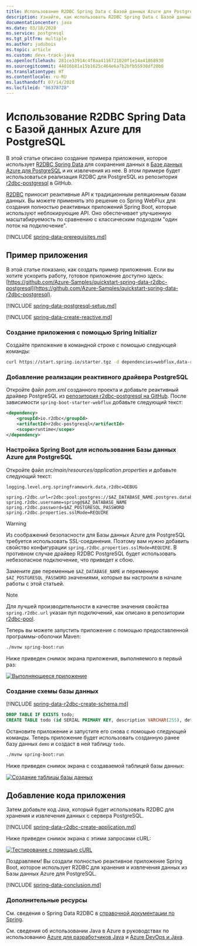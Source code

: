 ```yaml
---
title: Использование R2DBC Spring Data с Базой данных Azure для PostgreSQL
description: Узнайте, как использовать R2DBC Spring Data с Базой данных Azure для PostgreSQL.
documentationcenter: java
ms.date: 03/18/2020
ms.service: postgresql
ms.tgt_pltfrm: multiple
ms.author: judubois
ms.topic: article
ms.custom: devx-track-java
ms.openlocfilehash: 281ce33914c4f8aa4116721020f1e14a41868930
ms.sourcegitcommit: 44016b81a15b1625c464e6a7b2bfb55938df20b6
ms.translationtype: HT
ms.contentlocale: ru-RU
ms.lasthandoff: 07/14/2020
ms.locfileid: "86378728"
---
```

# <a name="use-spring-data-r2dbc-with-azure-database-for-postgresql"></a>Использование R2DBC Spring Data с Базой данных Azure для PostgreSQL

В этой статье описано создание примера приложения, которое использует [R2DBC Spring Data](https://spring.io/projects/spring-data-r2dbc) для сохранения данных в [Базе данных Azure для PostgreSQL](/azure/postgresql/) и их извлечения из нее. В этом примере будет использоваться реализация R2DBC для PostgreSQL из репозитория [r2dbc-postgresql](https://github.com/pgjdbc/r2dbc-postgresql) в GitHub.

[R2DBC](https://r2dbc.io/) приносит реактивные API к традиционным реляционным базам данных. Вы можете применять это решение со Spring WebFlux для создания полностью реактивных приложений Spring Boot, которые используют неблокирующие API. Оно обеспечивает улучшенную масштабируемость по сравнению с классическим подходом "один поток на подключение".

[!INCLUDE [spring-data-prerequisites.md](includes/spring-data-prerequisites.md)]

## <a name="sample-application"></a>Пример приложения

В этой статье показано, как создать пример приложения. Если вы хотите ускорить работу, готовое приложение доступно здесь: [https://github.com/Azure-Samples/quickstart-spring-data-r2dbc-postgresql](https://github.com/Azure-Samples/quickstart-spring-data-r2dbc-postgresql).

[!INCLUDE [spring-data-postgresql-setup.md](includes/spring-data-postgresql-setup.md)]

[!INCLUDE [spring-data-create-reactive.md](includes/spring-data-create-reactive.md)]

### <a name="generate-the-application-by-using-spring-initializr"></a>Создание приложения с помощью Spring Initializr

Создайте приложение в командной строке с помощью следующей команды:

```bash
curl https://start.spring.io/starter.tgz -d dependencies=webflux,data-r2dbc -d baseDir=azure-database-workshop -d bootVersion=2.3.1.RELEASE -d javaVersion=8 | tar -xzvf -
```

### <a name="add-the-reactive-postgresql-driver-implementation"></a>Добавление реализации реактивного драйвера PostgreSQL

Откройте файл *pom.xml* созданного проекта и добавьте реактивный драйвер PostgreSQL из [репозитория r2dbc-postgresql на GitHub](https://github.com/pgjdbc/r2dbc-postgresql). После зависимости `spring-boot-starter-webflux` добавьте следующий текст:

```xml
<dependency>
    <groupId>io.r2dbc</groupId>
    <artifactId>r2dbc-postgresql</artifactId>
    <scope>runtime</scope>
</dependency>
```

### <a name="configure-spring-boot-to-use-azure-database-for-postgresql"></a>Настройка Spring Boot для использования Базы данных Azure для PostgreSQL

Откройте файл *src/main/resources/application.properties* и добавьте следующий текст:

```properties
logging.level.org.springframework.data.r2dbc=DEBUG

spring.r2dbc.url=r2dbc:pool:postgres://$AZ_DATABASE_NAME.postgres.database.azure.com:5432/demo
spring.r2dbc.username=spring@$AZ_DATABASE_NAME
spring.r2dbc.password=$AZ_POSTGRESQL_PASSWORD
spring.r2dbc.properties.sslMode=REQUIRE
```

> [!WARNING]
> Из соображений безопасности для Базы данных Azure для PostgreSQL требуется использовать SSL-соединения. Поэтому вам нужно добавить свойство конфигурации `spring.r2dbc.properties.sslMode=REQUIRE`. В противном случае драйвер R2DBC PostgreSQL будет использовать небезопасное подключение, что приведет к сбою.

Замените две переменные `$AZ_DATABASE_NAME` и переменную `$AZ_POSTGRESQL_PASSWORD` значениями, которые вы настроили в начале работы с этой статьей.

> [!NOTE]
> Для лучшей производительности в качестве значения свойства `spring.r2dbc.url` указан пул подключений, как описано в репозитории [r2dbc-pool](https://github.com/r2dbc/r2dbc-pool).

Теперь вы можете запустить приложение с помощью предоставленной программы-оболочки Maven:

```bash
./mvnw spring-boot:run
```

Ниже приведен снимок экрана приложения, выполняемого в первый раз:

[![Выполняющееся приложение](media/configure-spring-data-r2dbc-with-azure-postgresql/create-postgresql-01.png)](media/configure-spring-data-r2dbc-with-azure-postgresql/create-postgresql-01.png#lightbox)

### <a name="create-the-database-schema"></a>Создание схемы базы данных

[!INCLUDE [spring-data-r2dbc-create-schema.md](includes/spring-data-r2dbc-create-schema.md)]

```sql
DROP TABLE IF EXISTS todo;
CREATE TABLE todo (id SERIAL PRIMARY KEY, description VARCHAR(255), details VARCHAR(4096), done BOOLEAN);
```

Остановите приложение и запустите его снова с помощью следующей команды. Теперь приложение будет использовать созданную ранее базу данных `demo` и создаст в ней таблицу `todo`.

```bash
./mvnw spring-boot:run
```

Ниже приведен снимок экрана с создаваемой таблицей базы данных:

[![Создание таблицы базы данных](media/configure-spring-data-r2dbc-with-azure-postgresql/create-postgresql-02.png)](media/configure-spring-data-r2dbc-with-azure-postgresql/create-postgresql-02.png#lightbox)

## <a name="code-the-application"></a>Добавление кода приложения

Затем добавьте код Java, который будет использовать R2DBC для хранения и извлечения данных с сервера PostgreSQL.

[!INCLUDE [spring-data-r2dbc-create-application.md](includes/spring-data-r2dbc-create-application.md)]

Ниже приведен снимок экрана с этими запросами cURL:

[![Тестирование с помощью cURL](media/configure-spring-data-r2dbc-with-azure-postgresql/create-postgresql-03.png)](media/configure-spring-data-r2dbc-with-azure-postgresql/create-postgresql-03.png#lightbox)

Поздравляем! Вы создали полностью реактивное приложение Spring Boot, которое использует R2DBC для хранения и извлечения данных из Базы данных Azure для PostgreSQL.

[!INCLUDE [spring-data-conclusion.md](includes/spring-data-conclusion.md)]

### <a name="additional-resources"></a>Дополнительные ресурсы

См. сведения о Spring Data R2DBC в [справочной документации по Spring](https://docs.spring.io/spring-data/r2dbc/docs/current/reference/html/#reference).

См. сведения об использовании Java в Azure в руководствах по использованию [Azure для разработчиков Java](/azure/developer/java/) и [Azure DevOps и Java](/azure/devops/).
